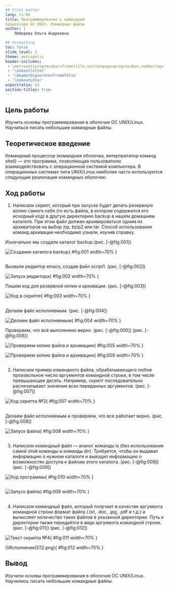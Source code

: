 ```yaml
---
## Front matter
lang: ru-RU
title: Программирование в командном
процессоре ОС UNIX. Командные файлы
author: |
	Лебедева Ольга Андреевна

## Formatting
toc: false
slide_level: 2
theme: metropolis
header-includes: 
 - \metroset{progressbar=frametitle,sectionpage=progressbar,numbering=fraction}
 - '\makeatletter'
 - '\beamer@ignorenonframefalse'
 - '\makeatother'
aspectratio: 43
section-titles: true
---
```


## Цель работы

Изучить основы программирования в оболочке ОС UNIX/Linux. Научиться писать небольшие командные файлы.

## Теоретическое введение

Командный процессор (командная оболочка, интерпретатор команд shell) — это программа, позволяющая пользователю взаимодействовать с операционной системой компьютера. В операционных системах типа UNIX/Linux наиболее часто используются следующие реализации командных оболочек:

## Ход работы

1. Написали скрипт, который при запуске будет делать резервную копию самого себя (то
есть файла, в котором содержится его исходный код) в другую директорию backup в нашем домашнем каталоге. При этом файл должен архивироваться одним из архиваторов на выбор zip, bzip2 или tar. Способ использования команд архивации необходимо узнали, изучив справку. 

Изначально мы создали каталог backup.(рис. [-@fig:001])

![Создание каталога backup](1.png){ #fig:001 width=70% }

##

Вызвали редактор emacs, создав файл script1. (рис. [-@fig:002])

![Запуск редактора](2.png){ #fig:002 width=70% }

Пишем код для резервной копии и архивации. (рис. [-@fig:003])

![Код в скрипте](3.png){ #fig:003 width=70% }

##

Делаем файл исполняемым. (рис. [-@fig:004])

![Делаем файл исполняемым](4.png){ #fig:004 width=70% }

Проверяем, что всё выполенено верно. (рис. [-@fig:005]) (рис. [-@fig:006])

![Проверяем копию файла и архивацию](5.png){ #fig:005 width=70% }

![Проверяем копию файла и архивацию](6.png){ #fig:006 width=70% }

##

2. Написали пример командного файла, обрабатывающего любое произвольное число
аргументов командной строки, в том числе превышающее десять. Например, скрипт последовательно распечатывает значения всех переданных аргументов. (рис. [-@fig:007])

![Код скрипта №2](7.png){ #fig:007 width=70% }

##

Делаем файл исполняемым и проверяем, что все работает верно. (рис. [-@fig:008])

![Запуск файла](8.png){ #fig:008 width=70% }

##

3. Написали командный файл — аналог команды ls (без использования самой этой команды и команды dir). Требуется, чтобы он выдавал информацию о нужном каталоге и выводил информацию о возможностях доступа к файлам этого каталога. (рис. [-@fig:009]) (рис. [-@fig:009])

![Код программы](10.png){ #fig:010 width=70% }

##

![Запуск файла](9.png){ #fig:009 width=70% }

##

4. Написали командный файл, который получает в качестве аргумента командной строки формат файла (.txt, .doc, .jpg, .pdf и т.д.) и вычисляет количество таких файлов в указанной директории. Путь к директории также передаётся в виде аргумента командной строки. (рис. [-@fig:011]) (рис. [-@fig:012])

![Текст скрипта №4](11.png){ #fig:011 width=70% }

![Исполнение]](12.png){ #fig:012 width=70% }

## Вывод

Изучили основы программирования в оболочке ОС UNIX/Linux. Научились писать небольшие командные файлы.